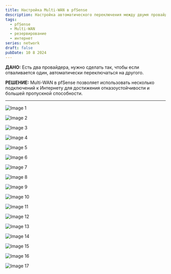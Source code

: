 ```yaml
---
title: Настройка Multi-WAN в pfSense
description: Настройка автоматического переключения между двумя провайдерами с помощью Multi-WAN в pfSense.
tags:
  - pfSense
  - Multi-WAN
  - резервирование
  - интернет
series: network
draft: false
pubDate: 10 8 2024
---
```


**ДАНО:** Есть два провайдера, нужно сделать так, чтобы если отваливается один, автоматически переключаться на другого.

**РЕШЕНИЕ:** Multi-WAN в pfSense позволяет использовать несколько подключений к Интернету для достижения отказоустойчивости и большей пропускной способности.

---

![Image 1](https://openode.xyz/uploads/monthly_2023_10/image002.jpg.9b5561bba54e1451000b37e9ac452342.jpg)

![Image 2](https://openode.xyz/uploads/monthly_2023_10/image003.png.56254a316a481ba57679aab39e2b7b6d.png)

![Image 3](https://openode.xyz/uploads/monthly_2023_10/image006.jpg.21abe16fb2c64e8fe3920b4caafb3b0a.jpg)

![Image 4](https://openode.xyz/uploads/monthly_2023_10/image008.jpg.b14f47c2cca31c705c884f87eef8926b.jpg)

![Image 5](https://openode.xyz/uploads/monthly_2023_10/image010.jpg.ced4fbafcde1a701168359ddd46ca939.jpg)

![Image 6](https://openode.xyz/uploads/monthly_2023_10/image012.jpg.385530037411bfa026a02a31d9ac3834.jpg)

![Image 7](https://openode.xyz/uploads/monthly_2023_10/image013.png.7f368b53ad646271d0be937464f40a55.png)

![Image 8](https://openode.xyz/uploads/monthly_2023_10/image015.png.6410b02bfd355da246c6d18ac6774607.png)

![Image 9](https://openode.xyz/uploads/monthly_2023_10/image017.png.d22f39e063ae72501d2dd5c2fc0c736e.png)

![Image 10](https://openode.xyz/uploads/monthly_2023_10/image019.png.1eda0f459abd877b80ec7d7de1b6c5e0.png)

![Image 11](https://openode.xyz/uploads/monthly_2023_10/image021.png.e6b097aa51c84c84719511bd85a2ec54.png)

![Image 12](https://openode.xyz/uploads/monthly_2023_10/image002.jpg.1f4e7d404394fa094a8ea7eb27e6c05b.jpg)

![Image 13](https://openode.xyz/uploads/monthly_2023_10/image003.png.7440f306611f28206cb3451287671c7f.png)

![Image 14](https://openode.xyz/uploads/monthly_2023_10/image005.png.bd00cddbb5b6a10908c4b23b49b5002f.png)

![Image 15](https://openode.xyz/uploads/monthly_2023_10/image007.png.a4b063c26bf0e7cca76dace5a9055335.png)

![Image 16](https://openode.xyz/uploads/monthly_2023_10/image009.png.d574ab48490945e3f8903faf93ceb58d.png)

![Image 17](https://openode.xyz/uploads/monthly_2023_10/image011.png.447bf1b395873dcf6511a6952dc6cf8a.png)
